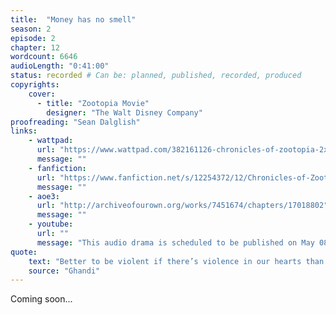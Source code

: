 ```yaml
---
title:  "Money has no smell"
season: 2
episode: 2
chapter: 12
wordcount: 6646
audioLength: "0:41:00"
status: recorded # Can be: planned, published, recorded, produced
copyrights:
    cover:
      - title: "Zootopia Movie"
        designer: "The Walt Disney Company"
proofreading: "Sean Dalglish"
links:
    - wattpad:
      url: "https://www.wattpad.com/382161126-chronicles-of-zootopia-2x02-money-has-no-smell"
      message: ""
    - fanfiction:
      url: "https://www.fanfiction.net/s/12254372/12/Chronicles-of-Zootopia"
      message: ""
    - aoe3:
      url: "http://archiveofourown.org/works/7451674/chapters/17018802"
      message: ""
    - youtube:
      url: ""
      message: "This audio drama is scheduled to be published on May 08, 2017!"
quote:
    text: "Better to be violent if there’s violence in our hearts than to put on the cloak of non-violence to cover impotence. - I object to violence because when it appears to do good the good is only temporary; the evil it does is permanent."
    source: "Ghandi"
---
```

Coming soon...